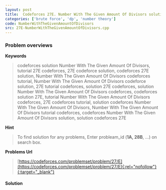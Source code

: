 ```yaml
---
layout: post
title:  Codeforces 27E. Number With The Given Amount Of Divisors solution
categories: ['brute force', 'dp', 'number theory']
code: NumberWithTheGivenAmountOfDivisors
src: 27E-NumberWithTheGivenAmountOfDivisors.cpp
---
```

### **Problem overviews**

**Keywords**
> codeforces solution Number With The Given Amount Of Divisors, tutorial 27E codeforces, 27E codeforce solution, codeforces 27E solution, Number With The Given Amount Of Divisors codeforces tutorial, Number With The Given Amount Of Divisors codeforce solution, 27E tutorial codeforces, solution 27E codeforces, solution Number With The Given Amount Of Divisors codeforces, codeforces solution 27E, tutorial Number With The Given Amount Of Divisors codeforces, 27E codeforces tutorial, solution codeforces Number With The Given Amount Of Divisors, Number With The Given Amount Of Divisors tutorial codeforces, codeforces Number With The Given Amount Of Divisors solution, solution codeforces 27E

**Hint**
> To find solution for any problems, Enter probleam_id (**1A, 28B**, ...) on search box. 

**Problems Url**
> [https://codeforces.com/problemset/problem/27/E](https://codeforces.com/problemset/problem/27/E){:rel="nofollow"}{:target="_blank"}

#### **Solution**



